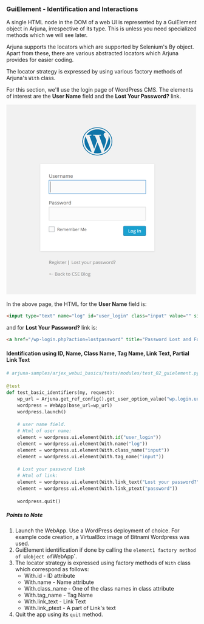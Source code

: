 ### GuiElement - Identification and Interactions

A single HTML node in the DOM of a web UI is represented by a GuiElement object in Arjuna, irrespective of its type. This is unless you need specialized methods which we will see later.

Arjuna supports the locators which are supported by Selenium's By object. Apart from these, there are various abstracted locators which Arjuna provides for easier coding.

The locator strategy is expressed by using various factory methods of Arjuna's `With` class.

For this section, we'll use the login page of WordPress CMS. The elements of interest are the **User Name** field and the **Lost Your Password?** link.

<img src="img/wp_login.png" height="500" width="500">

In the above page, the HTML for the **User Name** field is:

```html
<input type="text" name="log" id="user_login" class="input" value="" size="20">
```

and for **Lost Your Password?** link is:

```html
<a href="/wp-login.php?action=lostpassword" title="Password Lost and Found">Lost your password?</a>
```

#### Identification using ID, Name, Class Name, Tag Name, Link Text, Partial Link Text

```python
# arjuna-samples/arjex_webui_basics/tests/modules/test_02_guielement.py

@test
def test_basic_identifiers(my, request):
    wp_url = Arjuna.get_ref_config().get_user_option_value("wp.login.url").as_str()
    wordpress = WebApp(base_url=wp_url)
    wordpress.launch()

    # user name field.
    # Html of user name: 
    element = wordpress.ui.element(With.id("user_login"))
    element = wordpress.ui.element(With.name("log"))
    element = wordpress.ui.element(With.class_name("input"))
    element = wordpress.ui.element(With.tag_name("input"))

    # Lost your password link
    # Html of link: 
    element = wordpress.ui.element(With.link_text("Lost your password?"))
    element = wordpress.ui.element(With.link_ptext("password"))

    wordpress.quit()
```

##### Points to Note
1. Launch the WebApp. Use a WordPress deployment of choice. For example code creation, a VirtualBox image of Bitnami Wordpress was used.
2. GuiElement identification if done by calling the `element1 factory method of `ui` object of `WebApp`.
3. The locator strategy is expressed using factory methods of `With` class which correspond as follows:
    - With.id - ID attribute
    - With.name - Name attribute
    - With.class_name - One of the class names in class attribute
    - With.tag_name - Tag Name
    - With.link_text  - Link Text
    - With.link_ptext - A part of Link's text
4. Quit the app using its `quit` method.
